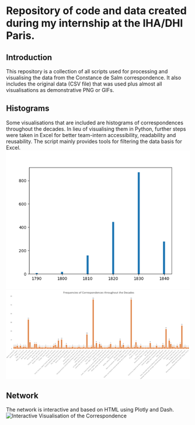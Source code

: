 # Repository of code and data created during my internship at the IHA/DHI Paris.
## Introduction
This repository is a collection of all scripts used for processing and visualising the data from the
Constance de Salm correspondence. It also includes the original data (CSV file) that was used plus almost 
all visualisations as demonstrative PNG or GIFs.

## Histograms
Some visualisations that are included are histograms of correspondences throughout the decades. In lieu
of visualising them in Python, further steps were taken in Excel for better team-intern accessibility, readability
and reusability. The script mainly provides tools for filtering the data basis for Excel.
![Histogram of Correspondence Frequencies](data/vis/decades_freq.png)
![Histogram in Excel](data/vis/histogram_freqs.png)
## Network
The network is interactive and based on HTML using Plotly and Dash.
![Interactive Visualisation of the Correspondence](../../../Downloads/graph_interactions.gif)


